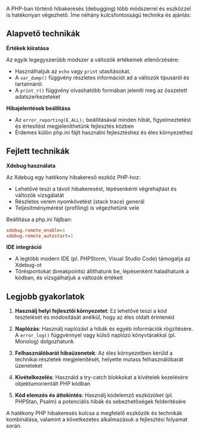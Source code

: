 A PHP-ban történő hibakeresés (debugging) több módszerrel és eszközzel is hatékonyan végezhető. Íme néhány kulcsfontosságú technika és ajánlás:

## Alapvető technikák

**Értékek kiíratása**

Az egyik legegyszerűbb módszer a változók értékeinek ellenőrzésére:

- Használhatjuk az `echo` vagy `print` utasításokat.
- A `var_dump()` függvény részletes információt ad a változók típusáról és tartalmáról.
- A `print_r()` függvény olvashatóbb formában jeleníti meg az összetett adatszerkezeteket

**Hibajelentések beállítása**

- Az `error_reporting(E_ALL);` beállításával minden hibát, figyelmeztetést és értesítést megjeleníthetünk fejlesztés közben
- Érdemes külön php.ini fájlt használni fejlesztéshez és éles környezethez
## Fejlett technikák

**Xdebug használata**

Az Xdebug egy hatékony hibakereső eszköz PHP-hoz:

- Lehetővé teszi a távoli hibakeresést, lépésenkénti végrehajtást és változók vizsgálatát
- Részletes verem nyomkövetést (stack trace) generál
- Teljesítménymérést (profiling) is végezhetünk vele

Beállítása a php.ini fájlban:

```ini
xdebug.remote_enable=1
xdebug.remote_autostart=1
```

**IDE integráció**

- A legtöbb modern IDE (pl. PHPStorm, Visual Studio Code) támogatja az Xdebug-ot
- Töréspontokat (breakpoints) állíthatunk be, lépésenként haladhatunk a kódban, és vizsgálhatjuk a változók értékeit

## Legjobb gyakorlatok

1. **Használj helyi fejlesztői környezetet**: Ez lehetővé teszi a kód tesztelését és módosítását anélkül, hogy az éles oldalt érintenéd

2. **Naplózás**: Használj naplózást a hibák és egyéb információk rögzítésére. A `error_log()` függvénnyel vagy külső naplózó könyvtárakkal (pl. Monolog) dolgozhatunk

3. **Felhasználóbarát hibaüzenetek**: Az éles környezetben kerüld a technikai részletek megjelenítését, helyette mutass felhasználóbarát üzeneteket

4. **Kivételkezelés**: Használd a try-catch blokkokat a kivételek kezelésére objektumorientált PHP kódban

5. **Kód elemzés és áttekintés**: Használj kódelemző eszközöket (pl. PHPStan, Psalm) a potenciális hibák és sebezhetőségek felderítésére

A hatékony PHP hibakeresés kulcsa a megfelelő eszközök és technikák kombinálása, valamint a következetes alkalmazásuk a fejlesztési folyamat során.